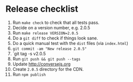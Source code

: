 # Release checklist

1. Run `make check` to check that all tests pass.
2. Decide on a version number, e.g. 2.0.5
3. Run `make release VERSION=2.0.5`
4. Do a `git diff` to check if things look sane.
4. Do a quick manual test with the `dist` files (via `index.html`)
5. `git commit -am "New release 2.0.5"`
6. `git tag -s v2.0.5
7. Run `git push && git push --tags`
8. Update http://conversejs.org
9. Create `2.0.5` directory for the CDN.
10. Run `npm publish`
